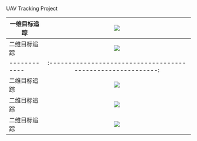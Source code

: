 UAV Tracking Project



| 一维目标追踪 | ![](https://typora-images-1302473945.cos.ap-chengdu.myqcloud.com/typora_images/iShot_2024-09-20_11.30.22.png) |
| ------------ | :----------------------------------------------------------: |
| 二维目标追踪 | ![](https://typora-images-1302473945.cos.ap-chengdu.myqcloud.com/typora_images/output.gif) |
| ------------ | :----------------------------------------------------------: |
| 二维目标追踪 | ![](https://typora-images-1302473945.cos.ap-chengdu.myqcloud.com/typora_images/output_mot.gif) |
| 二维目标追踪 | ![](https://typora-images-1302473945.cos.ap-chengdu.myqcloud.com/typora_images/output1_512.gif) |
| 二维目标追踪 | ![](https:/typora-images-1302473945.cos.ap-chengdu.myqcloud.com/typora_images/output1_512.gif) |


